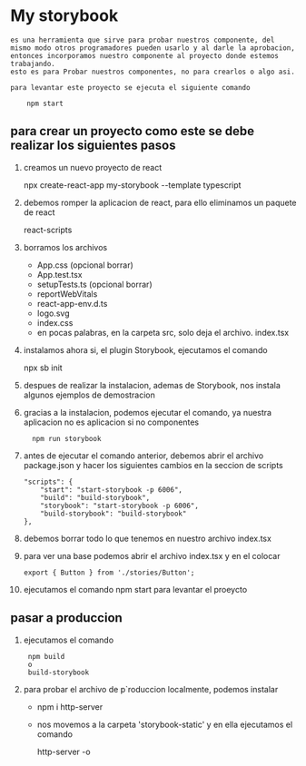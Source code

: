 # My storybook

    es una herramienta que sirve para probar nuestros componente, del mismo modo otros programadores pueden usarlo y al darle la aprobacion, entonces incorporamos nuestro componente al proyecto donde estemos trabajando.
    esto es para Probar nuestros componentes, no para crearlos o algo asi.

    para levantar este proyecto se ejecuta el siguiente comando

        npm start

## para crear un proyecto como este se debe realizar los siguientes pasos

1. creamos un nuevo proyecto de react 

    npx create-react-app my-storybook --template typescript

2. debemos romper la aplicacion de react, para ello eliminamos un paquete de react

    react-scripts

3. borramos los archivos

    * App.css (opcional borrar)
    * App.test.tsx
    * setupTests.ts (opcional borrar)
    * reportWebVitals
    * react-app-env.d.ts
    * logo.svg
    * index.css
    * en pocas palabras, en la carpeta src, solo deja el archivo. index.tsx

4. instalamos ahora si, el plugin Storybook, ejecutamos el comando

    npx sb init

5. despues de realizar la instalacion, ademas de Storybook, nos instala algunos ejemplos de demostracion

6. gracias a la instalacion, podemos ejecutar el comando, ya nuestra aplicacion no es aplicacion si no componentes

         npm run storybook

7.  antes de ejecutar el comando anterior, debemos abrir el archivo package.json y hacer los siguientes cambios en la seccion de scripts

        "scripts": {
            "start": "start-storybook -p 6006",
            "build": "build-storybook",
            "storybook": "start-storybook -p 6006",
            "build-storybook": "build-storybook"
        },

8.  debemos borrar todo lo que tenemos en nuestro archivo index.tsx

9.  para ver una base podemos abrir el archivo index.tsx y en el colocar 

        export { Button } from './stories/Button';

10. ejecutamos el comando npm start para levantar el proeycto



## pasar a produccion

1. ejecutamos el comando

        npm build
        o
        build-storybook

2. para probar el archivo de p`roduccion localmente, podemos instalar

    * npm i http-server
    * nos movemos a la carpeta 'storybook-static' y en ella ejecutamos el comando  

        http-server -o